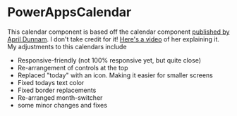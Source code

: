 # PowerAppsCalendar

This calendar component is based off the calendar component [published by April Dunnam](https://www.youtube.com/redirect?event=video_description&q=https%3A%2F%2Fgithub.com%2Faprildunnam%2FPowerApps%2Fblob%2Fmaster%2FComponents%2FCalendar%2520Component%2520%284%29.msapp&redir_token=QUFFLUhqa3RVUjlqbmJud0hJLWt5MzJMSUJxdmV5emJQUXxBQ3Jtc0tsc254TERjbUx0and3N1pTcUJLSE82N21vUUc1dHdXb3RsVHFBNHp6a3JJZDJEclNIdTBYNU8wZUNqZjRaQWtoQ19nb1FRcUhLOXU4c2VQdlJfZ1VCUTBkWFlLU0NPSFd0MWlsWnk0aTkzTk1HQnAwUQ%3D%3D&v=pl1YoItT1VM). I don't take credit for it! [Here's a video](https://www.youtube.com/watch?v=pl1YoItT1VM&t=1s&ab_channel=AprilDunnam) of her explaining it.
My adjustments to this calendars include

- Responsive-friendly (not 100% responsive yet, but quite close)
- Re-arrangement of controls at the top
- Replaced "today" with an icon. Making it easier for smaller screens
- Fixed todays text color
- Fixed border replacements
- Re-arranged month-switcher
- some minor changes and fixes

